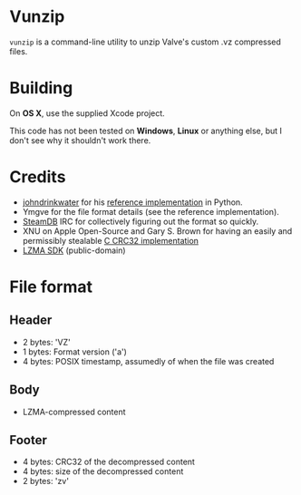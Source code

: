 # Vunzip

`vunzip` is a command-line utility to unzip Valve's custom .vz compressed files.

# Building

On **OS X**, use the supplied Xcode project.

This code has not been tested on **Windows**, **Linux** or anything else, but I don't see why it shouldn't work there.

# Credits

* [johndrinkwater](https://github.com/johndrinkwater) for his [reference implementation](https://gist.github.com/johndrinkwater/8944787) in Python.
* Ymgve for the file format details (see the reference implementation).
* [SteamDB](https://github.com/steamdatabase) IRC for collectively figuring out the format so quickly.
* XNU on Apple Open-Source and Gary S. Brown for having an easily and permissibly stealable [C CRC32 implementation](http://www.opensource.apple.com/source/xnu/xnu-2050.48.11/bsd/libkern/crc32.c)
* [LZMA SDK](http://www.7-zip.org/sdk.html) (public-domain)


# File format

## Header
* 2 bytes: 'VZ'
* 1 bytes: Format version ('a')
* 4 bytes: POSIX timestamp, assumedly of when the file was created

## Body
* LZMA-compressed content

## Footer
* 4 bytes: CRC32 of the decompressed content
* 4 bytes: size of the decompressed content
* 2 bytes: 'zv'

